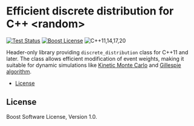 # Efficient discrete distribution for C++ &lt;random&gt;

[![Test Status][test-badge]][test-url]
[![Boost License][license-badge]](LICENSE.txt)
![C++11,14,17,20][cxx-badge]

Header-only library providing `discrete_distribution` class for C++11 and later.
The class allows efficient modification of event weights, making it suitable
for dynamic simulations like [Kinetic Monte Carlo][kmc] and [Gillespie
algorithm][gillespie].

[kmc]: https://en.wikipedia.org/wiki/Kinetic_Monte_Carlo
[gillespie]: https://en.wikipedia.org/wiki/Gillespie_algorithm

[test-badge]: https://github.com/snsinfu/cxx-distr/workflows/test/badge.svg
[test-url]: https://github.com/snsinfu/cxx-distr/actions?query=workflow%3Atest
[cxx-badge]: https://img.shields.io/badge/C%2B%2B-11%2F14%2F17%2F20-orange.svg
[license-badge]: https://img.shields.io/badge/license-Boost-blue.svg

- [License](#license)


## License

Boost Software License, Version 1.0.
